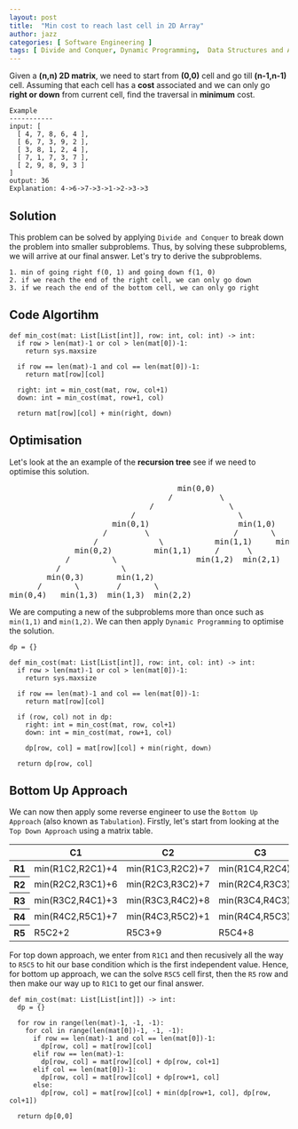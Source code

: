 ```yaml
---
layout: post
title:  "Min cost to reach last cell in 2D Array"
author: jazz
categories: [ Software Engineering ]
tags: [ Divide and Conquer, Dynamic Programming,  Data Structures and Algorithm ]
---
```


Given a **(n,n) 2D matrix**, we need to start from **(0,0)** cell and go till **(n-1,n-1)** cell. Assuming that each cell has a **cost** associated and we can only go **right or down** from current cell, find the traversal in **minimum** cost.

```text
Example
-----------
input: [
  [ 4, 7, 8, 6, 4 ],
  [ 6, 7, 3, 9, 2 ],
  [ 3, 8, 1, 2, 4 ],
  [ 7, 1, 7, 3, 7 ],
  [ 2, 9, 8, 9, 3 ]
]
output: 36
Explanation: 4->6->7->3->1->2->3->3
```

## Solution

This problem can be solved by applying `Divide and Conquer` to break down the problem into smaller subproblems. Thus, by solving these subproblems, we will arrive at our final answer. Let's try to derive the subproblems.

```text
1. min of going right f(0, 1) and going down f(1, 0)
2. if we reach the end of the right cell, we can only go down
3. if we reach the end of the bottom cell, we can only go right
```

## Code Algortihm

```py3
def min_cost(mat: List[List[int]], row: int, col: int) -> int:
  if row > len(mat)-1 or col > len(mat[0])-1:
    return sys.maxsize

  if row == len(mat)-1 and col == len(mat[0])-1:
    return mat[row][col]

  right: int = min_cost(mat, row, col+1)
  down: int = min_cost(mat, row+1, col)

  return mat[row][col] + min(right, down)
```

## Optimisation

Let's look at the an example of the **recursion tree** see if we need to optimise this solution.

<pre class="p-5 text-white bg-dark">
                                    min(0,0)
                                  /          \
                              /                \
                          /                      \
                      min(0,1)                   min(1,0)
                    /        \                  /       \
                  /             \           min(1,1)     min(2,0)
              min(0,2)         min(1,1)     /      \
            /         \                 min(1,2)  min(2,1)
          /             \
        min(0,3)       min(1,2)
      /       \        /       \
min(0,4)   min(1,3)  min(1,3)  min(2,2)
</pre>

We are computing a new of the subproblems more than once such as `min(1,1)` and `min(1,2)`. We can then apply `Dynamic Programming` to optimise the solution.

```py3
dp = {}

def min_cost(mat: List[List[int]], row: int, col: int) -> int:
  if row > len(mat)-1 or col > len(mat[0])-1:
    return sys.maxsize

  if row == len(mat)-1 and col == len(mat[0])-1:
    return mat[row][col]

  if (row, col) not in dp:
    right: int = min_cost(mat, row, col+1)
    down: int = min_cost(mat, row+1, col)

    dp[row, col] = mat[row][col] + min(right, down)

  return dp[row, col]
```

## Bottom Up Approach

We can now then apply some reverse engineer to use the `Bottom Up Approach` (also known as `Tabulation`). Firstly, let's start from looking at the `Top Down Approach` using a matrix table.

<div class="table-responsive">
  <table class="table table-dark table-striped table-sm table-bordered">
    <thead>
      <tr>
        <th></th>
        <th>C1</th>
        <th>C2</th>
        <th>C3</th>
        <th>C4</th>
        <th>C5</th>
      </tr>
    </thead>
    <tbody>
      <tr>
        <th>R1</th>
        <td class="bg-info">min(R1C2,R2C1)+4</td>
        <td>min(R1C3,R2C2)+7</td>
        <td>min(R1C4,R2C4)+8</td>
        <td>min(R1C5,R2C5)+6</td>
        <td>R2C5+4</td>
      </tr>
      <tr>
        <th>R2</th>
        <td>min(R2C2,R3C1)+6</td>
        <td>min(R2C3,R3C2)+7</td>
        <td>min(R2C4,R3C3)+3</td>
        <td>min(R2C5,R3C4)+9</td>
        <td>R3C5+2</td>
      </tr>
      <tr>
        <th>R3</th>
        <td>min(R3C2,R4C1)+3</td>
        <td>min(R3C3,R4C2)+8</td>
        <td>min(R3C4,R4C3)+1</td>
        <td>min(R3C5,R4C4)+2</td>
        <td>R4C5+4</td>
      </tr>
      <tr>
        <th>R4</th>
        <td>min(R4C2,R5C1)+7</td>
        <td>min(R4C3,R5C2)+1</td>
        <td>min(R4C4,R5C3)+7</td>
        <td>min(R4C5,R5C4)+3</td>
        <td>R5C5+7</td>
      </tr>
      <tr>
        <th>R5</th>
        <td>R5C2+2</td>
        <td>R5C3+9</td>
        <td>R5C4+8</td>
        <td>R5C5+9</td>
        <td class="bg-success">3</td>
      </tr>
    </tbody>
  </table>
</div>

For top down approach, we enter from `R1C1` and then recusively all the way to `R5C5` to hit our base condition which is the first independent value. Hence, for bottom up approach, we can the solve `R5C5` cell first, then the `R5` row and then make our way up to `R1C1` to get our final answer.

```py3
def min_cost(mat: List[List[int]]) -> int:
  dp = {}

  for row in range(len(mat)-1, -1, -1):
    for col in range(len(mat[0])-1, -1, -1):
      if row == len(mat)-1 and col == len(mat[0])-1:
        dp[row, col] = mat[row][col]
      elif row == len(mat)-1:
        dp[row, col] = mat[row][col] + dp[row, col+1]
      elif col == len(mat[0])-1:
        dp[row, col] = mat[row][col] + dp[row+1, col]
      else:
        dp[row, col] = mat[row][col] + min(dp[row+1, col], dp[row, col+1])

  return dp[0,0]
```

